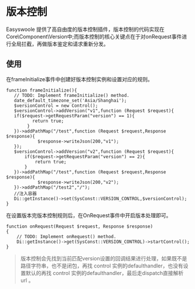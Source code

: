 # 版本控制
Easyswoole 提供了高自由度的版本控制插件，版本控制的代码实现在Core\Component\Version中;而版本控制的核心关键点在于对onRequest事件进行全局拦截，再做版本鉴定和请求重新分发。

## 使用
在frameInitialize事件中创建好版本控制实例和设置对应的规则。
```
function frameInitialize(){
   // TODO: Implement frameInitialize() method.
   date_default_timezone_set('Asia/Shanghai');
   $versionControl = new Control();
   $versionControl->addVersion("v1",function (Request $request){
   if($request->getRequestParam("version") == 1){
          return true;
        }
   })->addPathMap("/test",function (Request $request,Response $response){
            $response->writeJson(200,"v1");
   });
   $versionControl->addVersion("v2",function (Request $request){
       if($request->getRequestParam("version") == 2){
           return true;
       }
   })->addPathMap("/test",function (Request $request,Response $response){
            $response->writeJson(200,"v2");
   })->addPathMap("/test2","/");
   //注入容器
   Di::getInstance()->set(SysConst::VERSION_CONTROL,$versionControl);
}
```

在设置版本完版本控制规则后，在OnRequest事件中开启版本处理即可。
```
function onRequest(Request $request, Response $response)
{
    // TODO: Implement onRequest() method.
    Di::getInstance()->get(SysConst::VERSION_CONTROL)->startControl();
}
```
> 版本控制会先找到当前匹配version设置的回调结果进行处理，如果既不是路径字符串，也不是闭包，再找 control 实例的defaulthandler，也没有设置默认的再找 control 实例的defaulthandler，最后走dispatch直接解析 url 。

<script>
    var _hmt = _hmt || [];
    (function() {
        var hm = document.createElement("script");
        hm.src = "https://hm.baidu.com/hm.js?4c8d895ff3b25bddb6fa4185c8651cc3";
        var s = document.getElementsByTagName("script")[0];
        s.parentNode.insertBefore(hm, s);
    })();
</script>